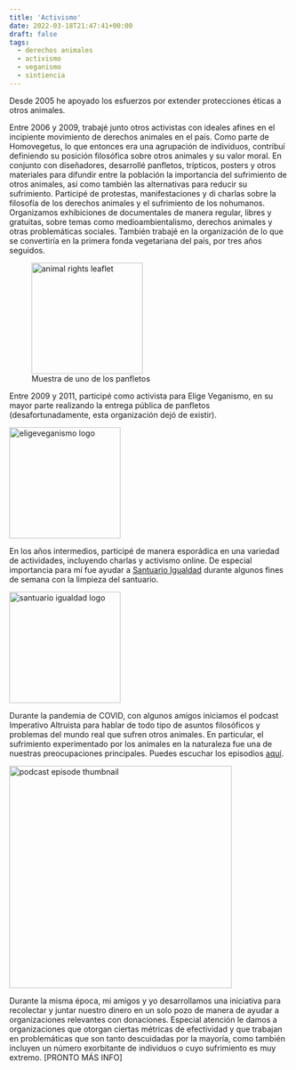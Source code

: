 ```yaml
---
title: 'Activismo'
date: 2022-03-18T21:47:41+00:00
draft: false
tags:
  - derechos animales
  - activismo
  - veganismo
  - sintiencia
---
```


Desde 2005 he apoyado los esfuerzos por extender protecciones éticas a otros animales. 

Entre 2006 y 2009, trabajé junto otros activistas con ideales afines en el incipiente movimiento de derechos animales en el país. Como parte de Homovegetus, lo que entonces era una agrupación de individuos, contribuí definiendo su posición filosófica sobre otros animales y su valor moral. En conjunto con diseñadores, desarrollé panfletos, trípticos, posters y otros materiales para difundir entre la población la importancia del sufrimiento de otros animales, así como también las alternativas para reducir su sufrimiento. Participé de protestas, manifestaciones y di charlas sobre la filosofía de los derechos animales y el sufrimiento de los nohumanos. Organizamos exhibiciones de documentales de manera regular, libres y gratuitas, sobre temas como medioambientalismo, derechos animales y otras problemáticas sociales. También trabajé en la organización de lo que se convertiría en la primera fonda vegetariana del país, por tres años seguidos.

<figure>
  <image src="/images/leaflet.jpg" alt="animal rights leaflet" width="200" >
  <figcaption>Muestra de uno de los panfletos</figcaption>
</figure>

Entre 2009 y 2011, participé como activista para Elige Veganismo, en su mayor parte realizando la entrega pública de panfletos (desafortunadamente, esta organización dejó de existir).

  <image src="/images/eligeveganismo.jpeg" alt="eligeveganismo logo" width="200" >

En los años intermedios, participé de manera esporádica en una variedad de actividades, incluyendo charlas y activismo online. De especial importancia para mí fue ayudar a [Santuario Igualdad](https://www.santuarioigualdad.cl) durante algunos fines de semana con la limpieza del santuario.

  <image src="/images/santuario.jpeg" alt="santuario igualdad logo" width="200" >

Durante la pandemia de COVID, con algunos amigos iniciamos el podcast Imperativo Altruista para hablar de todo tipo de asuntos filosóficos y problemas del mundo real que sufren otros animales. En particular, el sufrimiento experimentado por los animales en la naturaleza fue una de nuestras preocupaciones principales. Puedes escuchar los episodios [aquí](https://www.youtube.com/@imperativoaltruistapodcast1040).

  <image src="/images/podcast.jpg" alt="podcast episode thumbnail" width="400" >

Durante la misma época, mi amigos y yo desarrollamos una iniciativa para recolectar y juntar nuestro dinero en un solo pozo de manera de ayudar a organizaciones relevantes con donaciones. Especial atención le damos a organizaciones que otorgan ciertas métricas de efectividad y que trabajan en problemáticas que son tanto descuidadas por la mayoría, como también incluyen un número exorbitante de individuos o cuyo sufrimiento es muy extremo. [PRONTO MÁS INFO]
